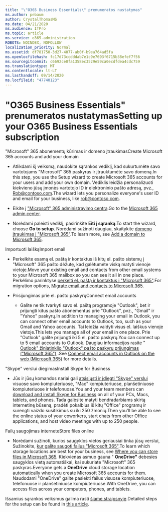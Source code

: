 ```yaml
---
title: "\"O365 Business Essentials\" prenumeratos nustatymas"
ms.author: pebaum
author: CrystalThomasMS
ms.date: 04/21/2020
ms.audience: ITPro
ms.topic: article
ms.service: o365-administration
ROBOTS: NOINDEX, NOFOLLOW
localization_priority: Normal
ms.assetid: df781750-3d27-4077-ab0f-b9ea764ad5fa
ms.openlocfilehash: fc17d73ccdddab7e1c9e7693f6715b38efef7f56
ms.sourcegitcommit: c6692ce0fa1358ec3529e59ca0ecdfdea4cdc759
ms.translationtype: MT
ms.contentlocale: lt-LT
ms.lasthandoff: 09/14/2020
ms.locfileid: "47740123"
---
```

# <a name="setting-up-your-o365-business-essentials-subscription"></a><span data-ttu-id="43790-102">"O365 Business Essentials" prenumeratos nustatymas</span><span class="sxs-lookup"><span data-stu-id="43790-102">Setting up your O365 Business Essentials subscription</span></span>

<span data-ttu-id="43790-103">"Microsoft" 365 abonementų kūrimas ir domeno įtraukimas</span><span class="sxs-lookup"><span data-stu-id="43790-103">Create Microsoft 365 accounts and add your domain</span></span>
  
- <span data-ttu-id="43790-104">Atlikdami šį veiksmą, naudokite sąrankos vediklį, kad sukurtumėte savo vartotojams "Microsoft" 365 paskyras ir įtrauktumėte savo domeną.</span><span class="sxs-lookup"><span data-stu-id="43790-104">In this step, you use the Setup wizard to create Microsoft 365 accounts for your users and add your own domain.</span></span> <span data-ttu-id="43790-105">Vediklis leidžia personalizuoti kiekvieno jūsų įmonės vartotojo ID ir elektroninio pašto adresą, pvz., [Rob@contoso.com](mailto:rob@contoso.com).</span><span class="sxs-lookup"><span data-stu-id="43790-105">The wizard lets you personalize everyone's user ID and email for your business, like [rob@contoso.com](mailto:rob@contoso.com).</span></span>
    
- <span data-ttu-id="43790-106">Eikite į ["Microsoft" 365 administravimo centrą](https://login.partner.microsoftonline.cn/).</span><span class="sxs-lookup"><span data-stu-id="43790-106">Go to the [Microsoft 365 admin center](https://login.partner.microsoftonline.cn/).</span></span>
    
- <span data-ttu-id="43790-107">Norėdami paleisti vediklį, pasirinkite **Eiti į sąranką**.</span><span class="sxs-lookup"><span data-stu-id="43790-107">To start the wizard, choose **Go to setup**.</span></span> <span data-ttu-id="43790-108">Norėdami sužinoti daugiau, skaitykite [domeno įtraukimas į "Microsoft 365"](https://docs.microsoft.com/microsoft-365/admin/setup/add-domain).</span><span class="sxs-lookup"><span data-stu-id="43790-108">To learn more, see [Add a domain to Microsoft 365](https://docs.microsoft.com/microsoft-365/admin/setup/add-domain).</span></span>
    
<span data-ttu-id="43790-109">Importuoti laišką</span><span class="sxs-lookup"><span data-stu-id="43790-109">Import email</span></span>
  
- <span data-ttu-id="43790-110">Perkelkite esamą el. paštą ir kontaktus iš kitų el. pašto sistemų į "Microsoft" 365 pašto dėžutę, kad galėtumėte viską matyti vienoje vietoje.</span><span class="sxs-lookup"><span data-stu-id="43790-110">Move your existing email and contacts from other email systems to your Microsoft 365 mailbox so you can see it all in one place.</span></span> <span data-ttu-id="43790-111">Perkėlimo parinktyse [perkelti el. paštą ir kontaktus į "Microsoft 365"](https://docs.microsoft.com/microsoft-365/admin/setup/migrate-email-and-contacts-admin).</span><span class="sxs-lookup"><span data-stu-id="43790-111">For migration options, [Migrate email and contacts to Microsoft 365](https://docs.microsoft.com/microsoft-365/admin/setup/migrate-email-and-contacts-admin).</span></span>
    
- <span data-ttu-id="43790-112">Prisijungimas prie el. pašto paskyrų</span><span class="sxs-lookup"><span data-stu-id="43790-112">Connect email accounts</span></span>
    
  - <span data-ttu-id="43790-113">Galite ne tik tvarkyti savo el. paštą programoje "Outlook", bet ir prijungti kitus pašto abonementus prie "Outlook", pvz., "Gmail" ir "Yahoo" paskyrų.</span><span class="sxs-lookup"><span data-stu-id="43790-113">In addition to managing your email in Outlook, you can connect other email accounts to Outlook, too, such as your Gmail and Yahoo accounts.</span></span> <span data-ttu-id="43790-114">Tai leidžia valdyti visus el. laiškus vienoje vietoje.</span><span class="sxs-lookup"><span data-stu-id="43790-114">This lets you manage all of your email in one place.</span></span> <span data-ttu-id="43790-115">Prie "Outlook" galite prijungti iki 5 el. pašto paskyrų.</span><span class="sxs-lookup"><span data-stu-id="43790-115">You can connect up to 5 email accounts to Outlook.</span></span> <span data-ttu-id="43790-116">Daugiau informacijos rasite " [Outlook" žiniatinklio "Outlook" pašto paskyrų prijungimas ("Microsoft 365")](https://support.office.com/Article/Connect-email-accounts-in-Outlook-on-the-web-Office-365-d7012ff0-924f-4f78-8aca-c3912d886c4d) .</span><span class="sxs-lookup"><span data-stu-id="43790-116">See [Connect email accounts in Outlook on the web (Microsoft 365)](https://support.office.com/Article/Connect-email-accounts-in-Outlook-on-the-web-Office-365-d7012ff0-924f-4f78-8aca-c3912d886c4d) for more details.</span></span> 
    
<span data-ttu-id="43790-117">"Skype" verslui diegimas</span><span class="sxs-lookup"><span data-stu-id="43790-117">Install Skype for Business</span></span>
  
- <span data-ttu-id="43790-118">Jūs ir jūsų komandos nariai gali [atsisiųsti ir įdiegti "Skype" verslui](https://support.office.com/Article/download-and-install-Skype-for-Business-8a0d4da8-9d58-44f9-9759-5c8f340cb3fb) visuose savo kompiuteriuose, "Mac" kompiuteriuose, planšetiniuose kompiuteriuose ir telefonuose.</span><span class="sxs-lookup"><span data-stu-id="43790-118">You and your team members can [download and install Skype for Business](https://support.office.com/Article/download-and-install-Skype-for-Business-8a0d4da8-9d58-44f9-9759-5c8f340cb3fb) on all of your PCs, Macs, tablets, and phones.</span></span> <span data-ttu-id="43790-119">Tada galėsite matyti bendradarbiams skirtą internetinę būseną, pradėti pokalbius iš kitų "Office" programų ir surengti vaizdo susitikimus su iki 250 žmonių.</span><span class="sxs-lookup"><span data-stu-id="43790-119">Then you'll be able to see the online status of your coworkers, start chats from other Office applications, and host video meetings with up to 250 people.</span></span> 
    
<span data-ttu-id="43790-120">Failų saugojimas internete</span><span class="sxs-lookup"><span data-stu-id="43790-120">Store files online</span></span>
  
- <span data-ttu-id="43790-121">Norėdami sužinoti, kurios saugyklos vietos geriausiai tinka jūsų verslui, Sužinokite, [kur galite saugoti failus "Microsoft 365"](https://support.office.com/article/c7c20284-bc94-47f4-9728-d28e9daf0790.aspx).</span><span class="sxs-lookup"><span data-stu-id="43790-121">To learn which storage locations are best for your business, see [Where you can store files in Microsoft 365](https://support.office.com/article/c7c20284-bc94-47f4-9728-d28e9daf0790.aspx).</span></span> <span data-ttu-id="43790-122">Kiekvienas asmuo gauna " **OneDrive"** debesies saugyklos vietą automatiškai, kai sukuriate "Microsoft" 365 paskyras.</span><span class="sxs-lookup"><span data-stu-id="43790-122">Everyone gets a **OneDrive** cloud storage location automatically when you create Microsoft 365 accounts for them.</span></span> <span data-ttu-id="43790-123">Naudodami "OneDrive" galite pasiekti failus visuose kompiuteriuose, telefonuose ir planšetiniuose kompiuteriuose.</span><span class="sxs-lookup"><span data-stu-id="43790-123">With OneDrive, you can access files across your computers, phones, and tablets.</span></span> 
    
<span data-ttu-id="43790-124">Išsamius sąrankos veiksmus galima rasti [šiame straipsnyje](https://docs.microsoft.com/microsoft-365/admin/setup/setup).</span><span class="sxs-lookup"><span data-stu-id="43790-124">Detailed steps for the setup can be found in [this article](https://docs.microsoft.com/microsoft-365/admin/setup/setup).</span></span>
  

